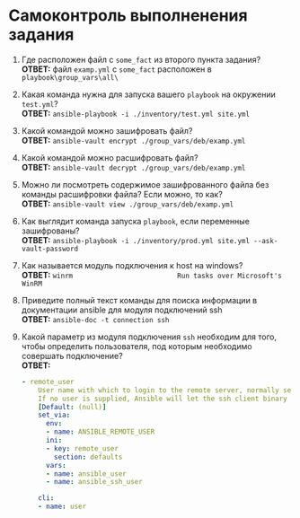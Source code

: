 # Самоконтроль выполненения задания

1. Где расположен файл с `some_fact` из второго пункта задания?  
**ОТВЕТ:** файл `examp.yml` с `some_fact` расположен в `playbook\group_vars\all\`

2. Какая команда нужна для запуска вашего `playbook` на окружении `test.yml`?  
**ОТВЕТ:** `ansible-playbook -i ./inventory/test.yml site.yml`

3. Какой командой можно зашифровать файл?  
**ОТВЕТ:** `ansible-vault encrypt ./group_vars/deb/examp.yml`

4. Какой командой можно расшифровать файл?  
**ОТВЕТ:** `ansible-vault decrypt ./group_vars/deb/examp.yml`

5. Можно ли посмотреть содержимое зашифрованного файла без команды расшифровки файла? Если можно, то как?  
**ОТВЕТ:** `ansible-vault view ./group_vars/deb/examp.yml`

6. Как выглядит команда запуска `playbook`, если переменные зашифрованы?  
**ОТВЕТ:** `ansible-playbook -i ./inventory/prod.yml site.yml --ask-vault-password`

7. Как называется модуль подключения к host на windows?  
**ОТВЕТ:** `winrm                          Run tasks over Microsoft's WinRM`

8. Приведите полный текст команды для поиска информации в документации ansible для модуля подключений ssh  
**ОТВЕТ:** `ansible-doc -t connection ssh`

9. Какой параметр из модуля подключения `ssh` необходим для того, чтобы определить пользователя, под которым необходимо совершать подключение?  
**ОТВЕТ:**  

    ```yaml
   - remote_user
        User name with which to login to the remote server, normally set by the remote_user keyword.
        If no user is supplied, Ansible will let the ssh client binary choose the user as it normally
        [Default: (null)]
        set_via:
          env:
          - name: ANSIBLE_REMOTE_USER
          ini:
          - key: remote_user
            section: defaults
          vars:
          - name: ansible_user
          - name: ansible_ssh_user

        cli:
        - name: user

    ```
